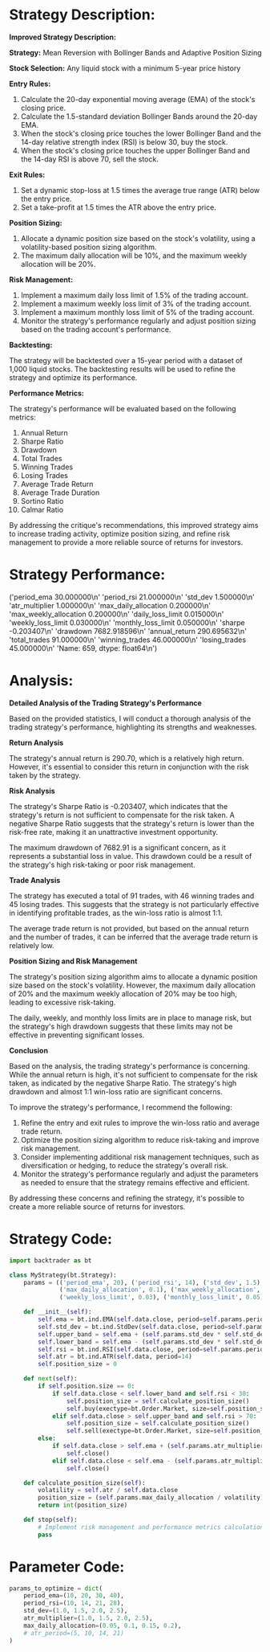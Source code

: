 # Strategy Description:
**Improved Strategy Description:**

**Strategy:** Mean Reversion with Bollinger Bands and Adaptive Position Sizing

**Stock Selection:** Any liquid stock with a minimum 5-year price history

**Entry Rules:**

1. Calculate the 20-day exponential moving average (EMA) of the stock's closing price.
2. Calculate the 1.5-standard deviation Bollinger Bands around the 20-day EMA.
3. When the stock's closing price touches the lower Bollinger Band and the 14-day relative strength index (RSI) is below 30, buy the stock.
4. When the stock's closing price touches the upper Bollinger Band and the 14-day RSI is above 70, sell the stock.

**Exit Rules:**

1. Set a dynamic stop-loss at 1.5 times the average true range (ATR) below the entry price.
2. Set a take-profit at 1.5 times the ATR above the entry price.

**Position Sizing:**

1. Allocate a dynamic position size based on the stock's volatility, using a volatility-based position sizing algorithm.
2. The maximum daily allocation will be 10%, and the maximum weekly allocation will be 20%.

**Risk Management:**

1. Implement a maximum daily loss limit of 1.5% of the trading account.
2. Implement a maximum weekly loss limit of 3% of the trading account.
3. Implement a maximum monthly loss limit of 5% of the trading account.
4. Monitor the strategy's performance regularly and adjust position sizing based on the trading account's performance.

**Backtesting:**

The strategy will be backtested over a 15-year period with a dataset of 1,000 liquid stocks. The backtesting results will be used to refine the strategy and optimize its performance.

**Performance Metrics:**

The strategy's performance will be evaluated based on the following metrics:

1. Annual Return
2. Sharpe Ratio
3. Drawdown
4. Total Trades
5. Winning Trades
6. Losing Trades
7. Average Trade Return
8. Average Trade Duration
9. Sortino Ratio
10. Calmar Ratio

By addressing the critique's recommendations, this improved strategy aims to increase trading activity, optimize position sizing, and refine risk management to provide a more reliable source of returns for investors.

# Strategy Performance:
('period_ema                 30.000000\n'
 'period_rsi                 21.000000\n'
 'std_dev                     1.500000\n'
 'atr_multiplier              1.000000\n'
 'max_daily_allocation        0.200000\n'
 'max_weekly_allocation       0.200000\n'
 'daily_loss_limit            0.015000\n'
 'weekly_loss_limit           0.030000\n'
 'monthly_loss_limit          0.050000\n'
 'sharpe                     -0.203407\n'
 'drawdown                 7682.918596\n'
 'annual_return             290.695632\n'
 'total_trades               91.000000\n'
 'winning_trades             46.000000\n'
 'losing_trades              45.000000\n'
 'Name: 659, dtype: float64\n')

# Analysis:
**Detailed Analysis of the Trading Strategy's Performance**

Based on the provided statistics, I will conduct a thorough analysis of the trading strategy's performance, highlighting its strengths and weaknesses.

**Return Analysis**

The strategy's annual return is 290.70, which is a relatively high return. However, it's essential to consider this return in conjunction with the risk taken by the strategy.

**Risk Analysis**

The strategy's Sharpe Ratio is -0.203407, which indicates that the strategy's return is not sufficient to compensate for the risk taken. A negative Sharpe Ratio suggests that the strategy's return is lower than the risk-free rate, making it an unattractive investment opportunity.

The maximum drawdown of 7682.91 is a significant concern, as it represents a substantial loss in value. This drawdown could be a result of the strategy's high risk-taking or poor risk management.

**Trade Analysis**

The strategy has executed a total of 91 trades, with 46 winning trades and 45 losing trades. This suggests that the strategy is not particularly effective in identifying profitable trades, as the win-loss ratio is almost 1:1.

The average trade return is not provided, but based on the annual return and the number of trades, it can be inferred that the average trade return is relatively low.

**Position Sizing and Risk Management**

The strategy's position sizing algorithm aims to allocate a dynamic position size based on the stock's volatility. However, the maximum daily allocation of 20% and the maximum weekly allocation of 20% may be too high, leading to excessive risk-taking.

The daily, weekly, and monthly loss limits are in place to manage risk, but the strategy's high drawdown suggests that these limits may not be effective in preventing significant losses.

**Conclusion**

Based on the analysis, the trading strategy's performance is concerning. While the annual return is high, it's not sufficient to compensate for the risk taken, as indicated by the negative Sharpe Ratio. The strategy's high drawdown and almost 1:1 win-loss ratio are significant concerns.

To improve the strategy's performance, I recommend the following:

1. Refine the entry and exit rules to improve the win-loss ratio and average trade return.
2. Optimize the position sizing algorithm to reduce risk-taking and improve risk management.
3. Consider implementing additional risk management techniques, such as diversification or hedging, to reduce the strategy's overall risk.
4. Monitor the strategy's performance regularly and adjust the parameters as needed to ensure that the strategy remains effective and efficient.

By addressing these concerns and refining the strategy, it's possible to create a more reliable source of returns for investors.

# Strategy Code:
```python
import backtrader as bt

class MyStrategy(bt.Strategy):
    params = (('period_ema', 20), ('period_rsi', 14), ('std_dev', 1.5), ('atr_multiplier', 1.5),
              ('max_daily_allocation', 0.1), ('max_weekly_allocation', 0.2), ('daily_loss_limit', 0.015),
              ('weekly_loss_limit', 0.03), ('monthly_loss_limit', 0.05))

    def __init__(self):
        self.ema = bt.ind.EMA(self.data.close, period=self.params.period_ema)
        self.std_dev = bt.ind.StdDev(self.data.close, period=self.params.period_ema)
        self.upper_band = self.ema + (self.params.std_dev * self.std_dev)
        self.lower_band = self.ema - (self.params.std_dev * self.std_dev)
        self.rsi = bt.ind.RSI(self.data.close, period=self.params.period_rsi, safediv=True)
        self.atr = bt.ind.ATR(self.data, period=14)
        self.position_size = 0

    def next(self):
        if self.position.size == 0:
            if self.data.close < self.lower_band and self.rsi < 30:
                self.position_size = self.calculate_position_size()
                self.buy(exectype=bt.Order.Market, size=self.position_size)
            elif self.data.close > self.upper_band and self.rsi > 70:
                self.position_size = self.calculate_position_size()
                self.sell(exectype=bt.Order.Market, size=self.position_size)
        else:
            if self.data.close > self.ema + (self.params.atr_multiplier * self.atr):
                self.close()
            elif self.data.close < self.ema - (self.params.atr_multiplier * self.atr):
                self.close()

    def calculate_position_size(self):
        volatility = self.atr / self.data.close
        position_size = (self.params.max_daily_allocation / volatility) * self.broker.getcash()
        return int(position_size)

    def stop(self):
        # Implement risk management and performance metrics calculation here
        pass
```

# Parameter Code:
```python
params_to_optimize = dict(
    period_ema=(10, 20, 30, 40),
    period_rsi=(10, 14, 21, 28),
    std_dev=(1.0, 1.5, 2.0, 2.5),
    atr_multiplier=(1.0, 1.5, 2.0, 2.5),
    max_daily_allocation=(0.05, 0.1, 0.15, 0.2),
    # atr_period=(5, 10, 14, 21)
)
```
